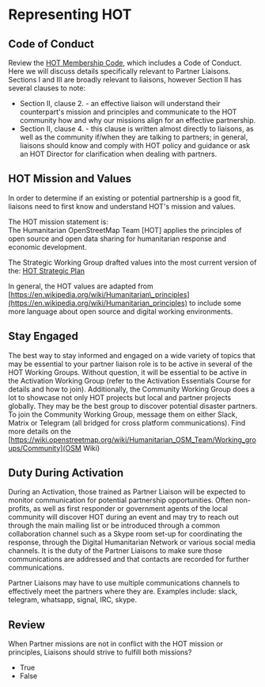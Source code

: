# Representing HOT

## Code of Conduct

Review the [HOT Membership Code](https://github.com/hotosm/hotosm-website/blob/gh-pages/downloads/HOT-Membership-Code.pdf), which includes a Code of Conduct. Here we will discuss details specifically relevant to Partner Liaisons. Sections I and III are broadly relevant to liaisons, however Section II has several clauses to note:

* Section II, clause 2. - an effective liaison will understand their counterpart's mission and principles and communicate to the HOT community how and why our missions align for an effective partnership.
* Section II, clause 4. - this clause is written almost directly to liaisons, as well as the community if/when they are talking to partners; in general, liaisons should know and comply with HOT policy and guidance or ask an HOT Director for clarification when dealing with partners.

## HOT Mission and Values

In order to determine if an existing or potential partnership is a good fit, liaisons need to first know and understand HOT's mission and values.

The HOT mission statement is:  
The Humanitarian OpenStreetMap Team \[HOT\] applies the principles of open source and open data sharing for humanitarian response and economic development.

The Strategic Working Group drafted values into the most current version of the: [HOT Strategic Plan](https://www.hotosm.org/strategic-plan)

In general, the HOT values are adapted from [https://en.wikipedia.org/wiki/Humanitarian\_principles](https://en.wikipedia.org/wiki/Humanitarian_principles) to include some more language about open source and digital working environments.

## Stay Engaged

The best way to stay informed and engaged on a wide variety of topics that may be essential to your partner liaison role is to be active in several of the HOT Working Groups. Without question, it will be essential to be active in the Activation Working Group (refer to the Activation Essentials Course for details and how to join). Additionally, the Community Working Group does a lot to showcase not only HOT projects but local and partner projects globally. They may be the best group to discover potential disaster partners. To join the Community Working Group, message them on either Slack, Matrix or Telegram (all bridged for cross platform communications). Find more details on the [https://wiki.openstreetmap.org/wiki/Humanitarian_OSM_Team/Working_groups/Community](OSM Wiki)

## Duty During Activation

During an Activation, those trained as Partner Liaison will be expected to monitor communication for potential partnership opportunities. Often non-profits, as well as first responder or government agents of the local community will discover HOT during an event and may try to reach out through the main mailing list or be introduced through a common collaboration channel such as a Skype room set-up for coordinating the response, through the Digital Humanitarian Network or various social media channels. It is the duty of the Partner Liaisons to make sure those communications are addressed and that contacts are recorded for further communications.

Partner Liaisons may have to use multiple communications channels to effectively meet the partners where they are. Examples include: slack, telegram, whatsapp, signal, IRC, skype.

## Review

When Partner missions are not in conflict with the HOT mission or principles, Liaisons should strive to fulfill both missions?

* True
* False

